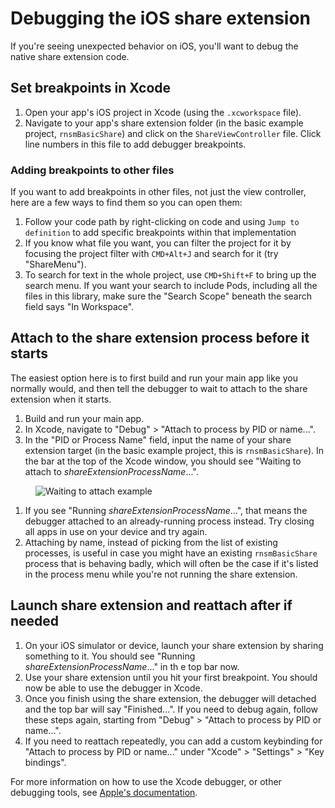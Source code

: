 # Debugging the iOS share extension

If you're seeing unexpected behavior on iOS, you'll want to debug the native share extension code.

## Set breakpoints in Xcode

1. Open your app's iOS project in Xcode (using the `.xcworkspace` file).
2. Navigate to your app's share extension folder (in the basic example project, `rnsmBasicShare`) and click on the `ShareViewController` file. Click line numbers in this file to add debugger breakpoints.

### Adding breakpoints to other files

If you want to add breakpoints in other files, not just the view controller, here are a few ways to find them so you can open them:

1. Follow your code path by right-clicking on code and using `Jump to definition` to add specific breakpoints within that implementation
2. If you know what file you want, you can filter the project for it by focusing the project filter with `CMD+Alt+J` and search for it (try "ShareMenu").
3. To search for text in the whole project, use `CMD+Shift+F` to bring up the search menu. If you want your search to include Pods, including all the files in this library, make sure the "Search Scope" beneath the search field says "In Workspace".

## Attach to the share extension process before it starts

The easiest option here is to first build and run your main app like you normally would, and then tell the debugger to wait to attach to the share extension when it starts.

1. Build and run your main app.
2. In Xcode, navigate to "Debug" > "Attach to process by PID or name...".
3. In the "PID or Process Name" field, input the name of your share extension target (in the basic example project, this is `rnsmBasicShare`). In the bar at the top of the Xcode window, you should see "Waiting to attach to *shareExtensionProcessName*...".
  <figure>
    <img src="screenshots/android-menu.png" alt="Waiting to attach example" style />
  </figure>

  1. If you see "Running *shareExtensionProcessName*...", that means the debugger attached to an already-running process instead. Try closing all apps in use on your device and try again.
  2. Attaching by name, instead of picking from the list of existing processes, is useful in case you might have an existing `rnsmBasicShare` process that is behaving badly, which will often be the case if it's listed in the process menu while you're not running the share extension.

## Launch share extension and reattach after if needed

1. On your iOS simulator or device, launch your share extension by sharing something to it. You should see "Running *shareExtensionProcessName*..." in th e top bar now.
2. Use your share extension until you hit your first breakpoint. You should now be able to use the debugger in Xcode.
3. Once you finish using the share extension, the debugger will detached and the top bar will say "Finished...". If you need to debug again, follow these steps again, starting from "Debug" > "Attach to process by PID or name...".
4. If you need to reattach repeatedly, you can add a custom keybinding for "Attach to process by PID or name..." under "Xcode" > "Settings" > "Key bindings".

For more information on how to use the Xcode debugger, or other debugging tools, see [Apple's documentation](https://developer.apple.com/documentation/xcode/diagnosing-and-resolving-bugs-in-your-running-app).
